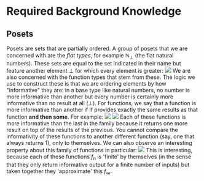# Required Background Knowledge
## Posets
Posets are sets that are partially ordered. A group of posets that we are concerned with are the *flat types*, for example $\mathbb{N}_\bot$ (the flat natural numbers). These sets are equal to the set indicated in their name but feature another element $\bot$ for which every element is greater:
![](Pasted%20image%2020231204134215.png)
We are also concerned with the function types that stem from these. The logic we use to construct these is that we are ordering elements by how "informative" they are: in a base type like natural numbers, no number is more informative than another but every number is certainly more informative than no result at all ($\bot$). For functions, we say that a function is more informative than another if if provides exactly the same results as that function **and then some**. For example:
![](Pasted%20image%2020231204134448.png)
![](Pasted%20image%2020231204134508.png)
Each of these functions is more informative than the last in the family because it returns one more result on top of the results of the previous. You cannot compare the informativity of these functions to another different function (say, one that always returns 1), only to themselves.
We can also observe an interesting property about this family of functions in particular:
![](Pasted%20image%2020231204135252.png)
This is interesting, because each of these functions $f_n$ is 'finite' by themselves (in the sense that they only return informative output for a finite number of inputs) but taken together they 'approximate' this $f_\infty$.